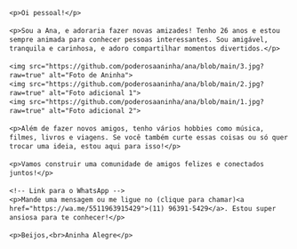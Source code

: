 <!DOCTYPE html>
<html lang="pt-br">
<head>
    <meta charset="UTF-8">
    <meta name="viewport" content="width=device-width, initial-scale=1.0">
    <title>Aninha Alegre</title>
</head>
<body>

    <p>Oi pessoal!</p>

    <p>Sou a Ana, e adoraria fazer novas amizades! Tenho 26 anos e estou sempre animada para conhecer pessoas interessantes. Sou amigável, tranquila e carinhosa, e adoro compartilhar momentos divertidos.</p>

    <img src="https://github.com/poderosaaninha/ana/blob/main/3.jpg?raw=true" alt="Foto de Aninha">
    <img src="https://github.com/poderosaaninha/ana/blob/main/2.jpg?raw=true" alt="Foto adicional 1">
    <img src="https://github.com/poderosaaninha/ana/blob/main/1.jpg?raw=true" alt="Foto adicional 2"> 
    
    <p>Além de fazer novos amigos, tenho vários hobbies como música, filmes, livros e viagens. Se você também curte essas coisas ou só quer trocar uma ideia, estou aqui para isso!</p>

    <p>Vamos construir uma comunidade de amigos felizes e conectados juntos!</p>

    <!-- Link para o WhatsApp -->
    <p>Mande uma mensagem ou me ligue no (clique para chamar)<a href="https://wa.me/5511963915429">(11) 96391-5429</a>. Estou super ansiosa para te conhecer!</p>

    <p>Beijos,<br>Aninha Alegre</p>

</body>
</html>
